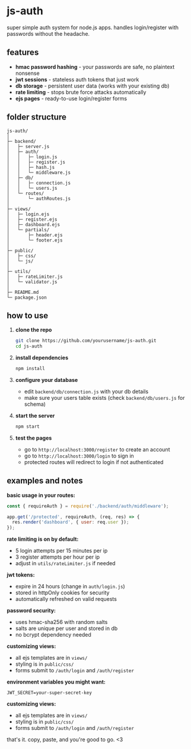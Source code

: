 # js-auth

super simple auth system for node.js apps. handles login/register with passwords without the headache.

## features

- **hmac password hashing** - your passwords are safe, no plaintext nonsense
- **jwt sessions** - stateless auth tokens that just work
- **db storage** - persistent user data (works with your existing db)
- **rate limiting** - stops brute force attacks automatically
- **ejs pages** - ready-to-use login/register forms

## folder structure

```
js-auth/
│
├─ backend/
│   ├─ server.js
│   ├─ auth/
│   │   ├─ login.js
│   │   ├─ register.js
│   │   ├─ hash.js
│   │   └─ middleware.js
│   ├─ db/
│   │   ├─ connection.js
│   │   └─ users.js
│   └─ routes/
│       └─ authRoutes.js
│
├─ views/
│   ├─ login.ejs
│   ├─ register.ejs
│   ├─ dashboard.ejs
│   └─ partials/
│       ├─ header.ejs
│       └─ footer.ejs
│
├─ public/
│   ├─ css/
│   └─ js/
│
├─ utils/
│   ├─ rateLimiter.js
│   └─ validator.js
│
├─ README.md
└─ package.json
```

## how to use

1. **clone the repo**
   ```bash
   git clone https://github.com/yourusername/js-auth.git
   cd js-auth
   ```

2. **install dependencies**
   ```bash
   npm install
   ```

3. **configure your database**
   - edit `backend/db/connection.js` with your db details
   - make sure your users table exists (check `backend/db/users.js` for schema)

4. **start the server**
   ```bash
   npm start
   ```

5. **test the pages**
   - go to `http://localhost:3000/register` to create an account
   - go to `http://localhost:3000/login` to sign in
   - protected routes will redirect to login if not authenticated

## examples and notes

**basic usage in your routes:**
```javascript
const { requireAuth } = require('./backend/auth/middleware');

app.get('/protected', requireAuth, (req, res) => {
  res.render('dashboard', { user: req.user });
});
```

**rate limiting is on by default:**
- 5 login attempts per 15 minutes per ip
- 3 register attempts per hour per ip
- adjust in `utils/rateLimiter.js` if needed

**jwt tokens:**
- expire in 24 hours (change in `auth/login.js`)
- stored in httpOnly cookies for security
- automatically refreshed on valid requests

**password security:**
- uses hmac-sha256 with random salts
- salts are unique per user and stored in db
- no bcrypt dependency needed

**customizing views:**
- all ejs templates are in `views/`
- styling is in `public/css/`
- forms submit to `/auth/login` and `/auth/register`

**environment variables you might want:**
```
JWT_SECRET=your-super-secret-key
```

**customizing views:**
- all ejs templates are in `views/`
- styling is in `public/css/`
- forms submit to `/auth/login` and `/auth/register`

that's it. copy, paste, and you're good to go. <3
